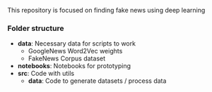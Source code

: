 This repository is focused on finding fake news using deep learning

### Folder structure
* **data**: Necessary data for scripts to work
  - GoogleNews Word2Vec weights
  - FakeNews Corpus dataset
* **notebooks**: Notebooks for prototyping
* **src**: Code with utils
  * **data**: Code to generate datasets / process data


